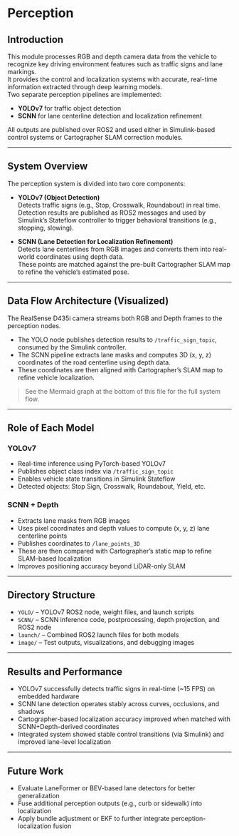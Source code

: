 # Perception

## Introduction

This module processes RGB and depth camera data from the vehicle to recognize key driving environment features such as traffic signs and lane markings.  
It provides the control and localization systems with accurate, real-time information extracted through deep learning models.  
Two separate perception pipelines are implemented:

- **YOLOv7** for traffic object detection
- **SCNN** for lane centerline detection and localization refinement

All outputs are published over ROS2 and used either in Simulink-based control systems or Cartographer SLAM correction modules.

---

## System Overview

The perception system is divided into two core components:

- **YOLOv7 (Object Detection)**  
  Detects traffic signs (e.g., Stop, Crosswalk, Roundabout) in real time.  
  Detection results are published as ROS2 messages and used by Simulink’s Stateflow controller to trigger behavioral transitions (e.g., stopping, slowing).

- **SCNN (Lane Detection for Localization Refinement)**  
  Detects lane centerlines from RGB images and converts them into real-world coordinates using depth data.  
  These points are matched against the pre-built Cartographer SLAM map to refine the vehicle’s estimated pose.

---

## Data Flow Architecture (Visualized)

The RealSense D435i camera streams both RGB and Depth frames to the perception nodes.  
- The YOLO node publishes detection results to `/traffic_sign_topic`, consumed by the Simulink controller.  
- The SCNN pipeline extracts lane masks and computes 3D (x, y, z) coordinates of the road centerline using depth data.  
- These coordinates are then aligned with Cartographer’s SLAM map to refine vehicle localization.

> See the Mermaid graph at the bottom of this file for the full system flow.

---

## Role of Each Model

### YOLOv7

- Real-time inference using PyTorch-based YOLOv7  
- Publishes object class index via `/traffic_sign_topic`  
- Enables vehicle state transitions in Simulink Stateflow  
- Detected objects: Stop Sign, Crosswalk, Roundabout, Yield, etc.

### SCNN + Depth

- Extracts lane masks from RGB images  
- Uses pixel coordinates and depth values to compute (x, y, z) lane centerline points  
- Publishes coordinates to `/lane_points_3D`  
- These are then compared with Cartographer’s static map to refine SLAM-based localization  
- Improves positioning accuracy beyond LiDAR-only SLAM

---

## Directory Structure

- `YOLO/` – YOLOv7 ROS2 node, weight files, and launch scripts  
- `SCNN/` – SCNN inference code, postprocessing, depth projection, and ROS2 node  
- `launch/` – Combined ROS2 launch files for both models  
- `image/` – Test outputs, visualizations, and debugging images

---

## Results and Performance

- YOLOv7 successfully detects traffic signs in real-time (~15 FPS) on embedded hardware  
- SCNN lane detection operates stably across curves, occlusions, and shadows  
- Cartographer-based localization accuracy improved when matched with SCNN+Depth-derived coordinates  
- Integrated system showed stable control transitions (via Simulink) and improved lane-level localization

---

## Future Work

- Evaluate LaneFormer or BEV-based lane detectors for better generalization  
- Fuse additional perception outputs (e.g., curb or sidewalk) into localization  
- Apply bundle adjustment or EKF to further integrate perception-localization fusion

